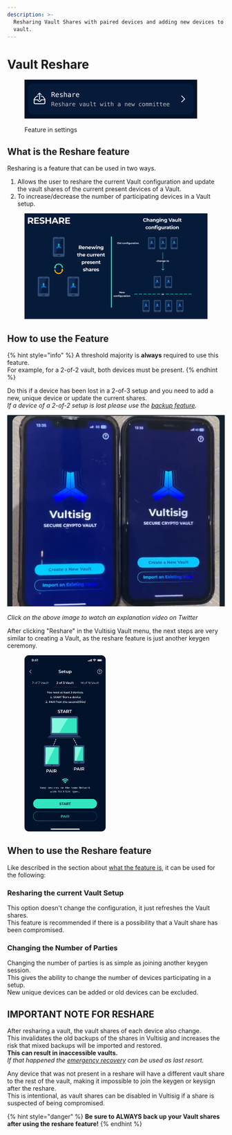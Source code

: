 ```yaml
---
description: >-
  Resharing Vault Shares with paired devices and adding new devices to the
  vault.
---
```


# Vault Reshare

<figure><img src="../../.gitbook/assets/image (1).png" alt=""><figcaption><p>Feature in settings</p></figcaption></figure>

## What is the Reshare feature

Resharing is a feature that can be used in two ways.

1. Allows the user to reshare the current Vault configuration and update the vault shares of the current present devices of a Vault.
2.  To increase/decrease the number of participating devices in a Vault setup.



<figure><img src="../../.gitbook/assets/Reshare.png" alt=""><figcaption></figcaption></figure>

## How to use the Feature

{% hint style="info" %}
A threshold majority is **always** required to use this feature. \
For example, for a 2-of-2 vault, both devices must be present.
{% endhint %}

Do this if a device has been lost in a 2-of-3 setup and you need to add a new, unique device or update the current shares.\
_If a device of a 2-of-2 setup is lost please use the_ [_backup feature_](vault-backup.md)_._

[![](../../.gitbook/assets/TwitterVideoThumbnail.jpeg)](https://twitter.com/iceman00008/status/1825339005673857356/video/1)

_Click on the above image to watch an explanation video on Twitter_

After clicking "Reshare" in the Vultisig Vault menu, the next steps are very similar to creating a Vault, as the reshare feature is just another keygen ceremony.

<figure><img src="../../.gitbook/assets/3.png" alt="" width="188"><figcaption></figcaption></figure>

## When to use the Reshare feature

Like described in the section about [what the feature is](vault-reshare.md#what-is-the-reshare-feature), it can be used for the following:

### Resharing the current Vault Setup

This option doesn't change the configuration, it just refreshes the Vault shares. \
This feature is recommended if there is a possibility that a Vault share has been compromised.

### Changing the Number of Parties

Changing the number of parties is as simple as joining another keygen session. \
This gives the ability to change the number of devices participating in a setup. \
New unique devices can be added or old devices can be excluded.

## **IMPORTANT NOTE FOR RESHARE**

After resharing a vault, the vault shares of each device also change.\
This invalidates the old backups of the shares in Vultisig and increases the risk that mixed backups will be imported and restored. \
**This can result in inaccessible vaults.**\
_If that happened the_ [_emergency recovery_](../../threshold-signature-scheme/emergency-recovery.md) _can be used as last resort._

Any device that was not present in a reshare will have a different vault share to the rest of the vault, making it impossible to join the keygen or keysign after the reshare. \
This is intentional, as vault shares can be disabled in Vultisig if a share is suspected of being compromised.

{% hint style="danger" %}
**Be sure to ALWAYS back up your Vault shares after using the reshare feature!**
{% endhint %}
